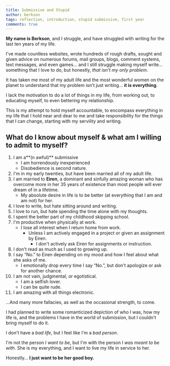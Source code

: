 ```yaml
---
title: Submissive and Stupid
author: berkson
tags: reflection, introduction, stupid submissive, first year
comments: true
---
```


**My name is Berkson**, and I struggle, and have struggled with writing for the last ten years of my life.

I've made countless websites, wrote hundreds of rough drafts, sought and given advice on numerous forums, mail groups, blogs, comment systems, text messages, and even games... and I still struggle making myself write... something that I love to do, but honestly, *that isn't my only problem*.

It has taken me most of my adult life and the most wonderful women on the planet to understand that my problem isn't just writing... **it is everything**.

I lack the motivation to do a lot of things in my life, from working out, to educating myself, to even bettering my relationship.

This is my attempt to hold myself accountable, to encompass everything in my life that I hold near and dear to me and take responsibility for the things that I can change, starting with my servility and writing.

## What do I know about myself & what am I willing to admit to myself?

1.  I am a**(n awful)** submissive
      * I am horrendously inexperienced
      * Disobedience is second nature.
2.  I'm in my early twenties, but have been married all of my adult life.
3.  I am married to **Eiren**, a dominant and sinfully amazing woman who has overcome more in her 35 years of existence than most people will ever dream of in a lifetime.
      * My absolute desire in life is to be better (at everything that I am and am not) for her.
4.  I love to write, but hate sitting around and writing.
5.  I love to run, but hate spending the time alone with my thoughts.
6.  I spent the better part of my childhood skipping school.
7.  I'm productive when physically at work.
      * I lose all interest when I return home from work.
        * Unless I am actively engaged in a project or given an assignment by Eiren.
          * I don't actively ask Eiren for assignments or instruction.
8.  I don't read as much as I used to growing up.
9.  I say “No.” to Eiren depending on my mood and how I feel about what she asks of me.
      * I emotionally drop every time I say “No.”, but don't apologize or ask for another chance.
10.  I am not vain, judgmental, or egotistical.
      * I am a selfish lover.
      * I can be quite rude.
11.  I am amazing with all things electronic.

...And many more fallacies, as well as the occasional strength, to come.

I had planned to write some romanticized depiction of who I was, how my life is, and the problems I have in the world of submission, but I couldn't bring myself to do it.

I don't have a *bad life*, but I feel like I'm a *bad person*.

I'm not the person I *want to be*, but I'm with the person I *was meant to be with*.  She is my everything, and I want to live my life in service to her.

Honestly... **I just want to be her good boy.**

